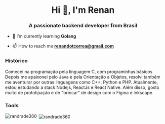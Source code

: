 <h1 align="center">Hi 👋, I'm Renan</h1>
<h3 align="center">A passionate backend developer from Brasil</h3>

- 🌱 I’m currently learning **Golang**

- 📫 How to reach me **renandotcorrea@gmail.com**


### Histórico

  Comecei na programação pela linguagem C, com programinhas básicos. Depois me apaixonei pelo Java e pela Orientação a Objetos, resolvi também me aventurar por outras linguagens como C++, Python e PHP.
  Atualmente, estou estudando a stack Nodejs, ReactJs e React Native.
  Além disso, gosto muito de prototipação e de "brincar" de design com o Figma e Inkscape.
  
### Tools

<p><img align="left" src="https://github-readme-stats.vercel.app/api/top-langs?username=randrade360&show_icons=true&locale=en&layout=compact&&theme=radical" alt="randrade360" /></p>
<p>&nbsp;<img align="center" src="https://github-readme-stats.vercel.app/api?username=randrade360&show_icons=true&locale=en&&layout=compact&theme=radical" alt="randrade360" /></p>
